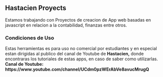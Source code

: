     
<h2>Hastacien Proyects</h2> 
<p>Estamos trabajando con Proyectos de creacion de App web basadas en javascript 
en relacion a la contabilidad, finanzas entre otros.
</p>
<h3>Condiciones de Uso</h3>
<p>Estas herramientas es para uso no comercial por estudiantes y en especial
  estan dirigidas al publico del canal de Youtube de  <b> Hastacien,</b> donde encontraras 
  los tutoriales de estas apps, en caso de saber como utilizarlas.
  <strong>Canal de Youtube: https://www.youtube.com/channel/UCdm0pzWErAbVe8avucMrugQ          </strong>

</p>
